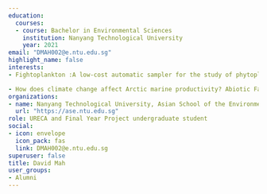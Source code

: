 ```yaml
---
education:
  courses:
  - course: Bachelor in Environmental Sciences
    institution: Nanyang Technological University
    year: 2021
email: "DMAH002@e.ntu.edu.sg"
highlight_name: false
interests:
- Fightoplankton :A low-cost automatic sampler for the study of phytoplankton cell cycle. Final year research report can be access [here](https://figshare.com/articles/online_resource/Fightoplankton_A_low-cost_automatic_sampler_for_the_study_of_phytoplankton_cell_cycle/14798013).

- How does climate change affect Arctic marine productivity? Abiotic Factors and the Arctic Phytoplankton Spring Bloom. URECA report can be access [here](https://doi.org/10.6084/m9.figshare.12361352.v1).
organizations:
- name: Nanyang Technological University, Asian School of the Environment
  url: "https://ase.ntu.edu.sg"
role: URECA and Final Year Project undergraduate student
social:
- icon: envelope
  icon_pack: fas
  link: DMAH002@e.ntu.edu.sg
superuser: false
title: David Mah
user_groups:
- Alumni
---
```

